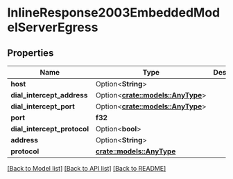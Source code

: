 # InlineResponse2003EmbeddedModelServerEgress

## Properties

Name | Type | Description | Notes
------------ | ------------- | ------------- | -------------
**host** | Option<**String**> |  | [optional]
**dial_intercept_address** | Option<[**crate::models::AnyType**](.md)> |  | [optional]
**dial_intercept_port** | Option<[**crate::models::AnyType**](.md)> |  | [optional]
**port** | **f32** |  | 
**dial_intercept_protocol** | Option<**bool**> |  | [optional]
**address** | Option<**String**> |  | [optional]
**protocol** | [**crate::models::AnyType**](.md) |  | 

[[Back to Model list]](../README.md#documentation-for-models) [[Back to API list]](../README.md#documentation-for-api-endpoints) [[Back to README]](../README.md)


